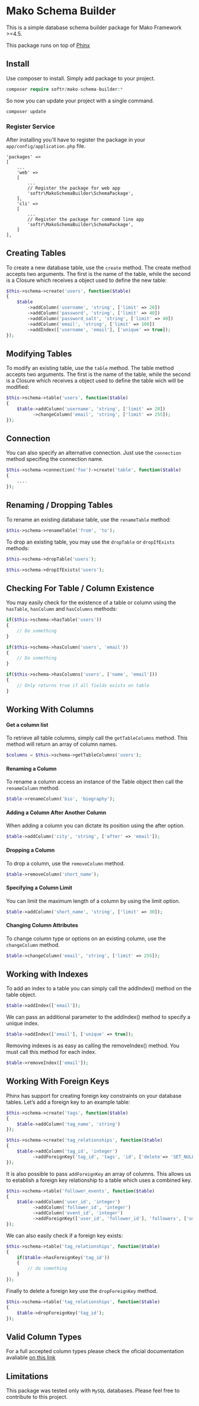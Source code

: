 # Mako Schema Builder

This is a simple database schema builder package for Mako Framework >=4.5.

This package runs on top of [Phinx](https://phinx.org/)

## Install

Use composer to install. Simply add package to your project.

```php
composer require softr/mako-schema-builder:*
```

So now you can update your project with a single command.

```php
composer update
```


### Register Service

After installing you'll have to register the package in your ``app/config/application.php`` file.

```
'packages' =>
[
    ...
    'web' =>
    [
        ...
        // Register the package for web app
        'softr\MakoSchemaBuilder\SchemaPackage',
    ],
    'cli' =>
    [
        ...
        // Register the package for command line app
        'softr\MakoSchemaBuilder\SchemaPackage',
    ]
],
```

## Creating Tables

To create a new database table, use the ``create`` method. The create method accepts two arguments. The first is the name of the table, while the second is a Closure which receives a object used to define the new table:

```php
$this->schema->create('users', function($table)
{
    $table
        ->addColumn('username', 'string', ['limit' => 20])
        ->addColumn('password', 'string', ['limit' => 40])
        ->addColumn('password_salt', 'string', ['limit' => 40])
        ->addColumn('email', 'string', ['limit' => 100])
        ->addIndex(['username', 'email'], ['unique' => true]);
});
```

## Modifying Tables

To modify an existing table, use the ``table`` method. The table method accepts two arguments. The first is the name of the table, while the second is a Closure which receives a object used to define the table wich will be modified:

```php
$this->schema->table('users', function($table)
{
    $table->addColumn('username', 'string', ['limit' => 20])
          ->changeColumn('email', 'string', ['limit' => 255]);
});
```

## Connection

You can also specify an alternative connection. Just use the ``connection`` method specifing the connection name.

```php
$this->schema->connection('foo')->create('table', function($table)
{
    ....
});
```

## Renaming / Dropping Tables

To rename an existing database table, use the ``renameTable`` method:

```php
$this->schema->renameTable('from', 'to');
```

To drop an existing table, you may use the ``dropTable`` or ``dropIfExists`` methods:

```php
$this->schema->dropTable('users');

$this->schema->dropIfExists('users');
```

## Checking For Table / Column Existence

You may easily check for the existence of a table or column using the ``hasTable``, ``hasColumn`` and ``hasColumns`` methods:

```php
if($this->schema->hasTable('users'))
{
    // Do something
}

if($this->schema->hasColumn('users', 'email'))
{
    // Do something
}

if($this->schema->hasColumns('users', ['name', 'email']))
{
    // Only returns true if all fields exists on table
}
```

## Working With Columns

#### Get a column list

To retrieve all table columns, simply call the ``getTableColumns`` method. This method will return an array of column names.

```php
$columns = $this->schema->getTableColumns('users');
```

#### Renaming a Column

To rename a column access an instance of the Table object then call the ``renameColumn`` method.

```php
$table->renameColumn('bio', 'biography');
```

#### Adding a Column After Another Column

When adding a column you can dictate its position using the after option.

```php
$table->addColumn('city', 'string', ['after' => 'email']);
```

#### Dropping a Column

To drop a column, use the ``removeColumn`` method.

```php
$table->removeColumn('short_name');
```

#### Specifying a Column Limit

You can limit the maximum length of a column by using the limit option.

```php
$table->addColumn('short_name', 'string', ['limit' => 30]);
```

#### Changing Column Attributes

To change column type or options on an existing column, use the ``changeColumn`` method.

```php
$table->changeColumn('email', 'string', ['limit' => 255]);
```

## Working with Indexes

To add an index to a table you can simply call the addIndex() method on the table object.

```php
$table->addIndex(['email']);
```

We can pass an additional parameter to the addIndex() method to specify a unique index.

```php
$table->addIndex(['email'], ['unique' => true]);
```

Removing indexes is as easy as calling the removeIndex() method. You must call this method for each index.

```php
$table->removeIndex(['email']);
```

## Working With Foreign Keys

Phinx has support for creating foreign key constraints on your database tables. Let’s add a foreign key to an example table:

```php
$this->schema->create('tags', function($table)
{
    $table->addColumn('tag_name', 'string')
});

$this->schema->create('tag_relationships', function($table)
{
    $table->addColumn('tag_id', 'integer')
          ->addForeignKey('tag_id', 'tags', 'id', ['delete'=> 'SET_NULL', 'update'=> 'NO_ACTION']);
});
```

It is also possible to pass ``addForeignKey`` an array of columns. This allows us to establish a foreign key relationship to a table which uses a combined key.

```php
$this->schema->table('follower_events', function($table)
{
    $table->addColumn('user_id', 'integer')
          ->addColumn('follower_id', 'integer')
          ->addColumn('event_id', 'integer')
          ->addForeignKey(['user_id', 'follower_id'], 'followers', ['user_id', 'follower_id'], ['delete'=> 'NO_ACTION', 'update'=> 'NO_ACTION']);
});
```

We can also easily check if a foreign key exists:

```php
$this->schema->table('tag_relationships', function($table)
{
    if($table->hasForeignKey('tag_id'))
    {
        // do something
    }
});
```

Finally to delete a foreign key use the ``dropForeignKey`` method.

```php
$this->schema->table('tag_relationships', function($table)
{
    $table->dropForeignKey('tag_id');
});
```

## Valid Column Types

For a full accepted column types please check the oficial documentation avaliable [on this link](http://docs.phinx.org/en/latest/migrations.html#valid-column-types)

## Limitations

This package was tested only with ``MySQL`` databases. Please feel free to contribute to this project.
